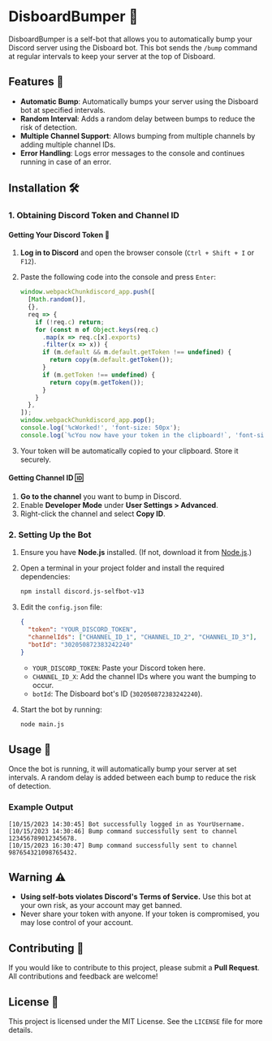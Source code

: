 # DisboardBumper 🤖

DisboardBumper is a self-bot that allows you to automatically bump your Discord server using the Disboard bot. This bot sends the `/bump` command at regular intervals to keep your server at the top of Disboard.

## Features 🌟

- **Automatic Bump**: Automatically bumps your server using the Disboard bot at specified intervals.
- **Random Interval**: Adds a random delay between bumps to reduce the risk of detection.
- **Multiple Channel Support**: Allows bumping from multiple channels by adding multiple channel IDs.
- **Error Handling**: Logs error messages to the console and continues running in case of an error.

## Installation 🛠️

### 1. Obtaining Discord Token and Channel ID

#### Getting Your Discord Token 🔑

1. **Log in to Discord** and open the browser console (`Ctrl + Shift + I` or `F12`).

2. Paste the following code into the console and press `Enter`:

   ```javascript
   window.webpackChunkdiscord_app.push([
     [Math.random()],
     {},
     req => {
       if (!req.c) return;
       for (const m of Object.keys(req.c)
         .map(x => req.c[x].exports)
         .filter(x => x)) {
         if (m.default && m.default.getToken !== undefined) {
           return copy(m.default.getToken());
         }
         if (m.getToken !== undefined) {
           return copy(m.getToken());
         }
       }
     },
   ]);
   window.webpackChunkdiscord_app.pop();
   console.log('%cWorked!', 'font-size: 50px');
   console.log(`%cYou now have your token in the clipboard!`, 'font-size: 16px');
   ```

3. Your token will be automatically copied to your clipboard. Store it securely.

#### Getting Channel ID 🆔

1. **Go to the channel** you want to bump in Discord.
2. Enable **Developer Mode** under **User Settings > Advanced**.
3. Right-click the channel and select **Copy ID**.

### 2. Setting Up the Bot

1. Ensure you have **Node.js** installed. (If not, download it from [Node.js](https://nodejs.org/).)

2. Open a terminal in your project folder and install the required dependencies:

   ```bash
   npm install discord.js-selfbot-v13
   ```

3. Edit the `config.json` file:

   ```json
   {
     "token": "YOUR_DISCORD_TOKEN",
     "channelIds": ["CHANNEL_ID_1", "CHANNEL_ID_2", "CHANNEL_ID_3"],
     "botId": "302050872383242240"
   }
   ```

   - `YOUR_DISCORD_TOKEN`: Paste your Discord token here.
   - `CHANNEL_ID_X`: Add the channel IDs where you want the bumping to occur.
   - `botId`: The Disboard bot's ID (`302050872383242240`).

4. Start the bot by running:

   ```bash
   node main.js
   ```

## Usage 🚀

Once the bot is running, it will automatically bump your server at set intervals. A random delay is added between each bump to reduce the risk of detection.

### Example Output

```
[10/15/2023 14:30:45] Bot successfully logged in as YourUsername.
[10/15/2023 14:30:46] Bump command successfully sent to channel 123456789012345678.
[10/15/2023 16:30:47] Bump command successfully sent to channel 987654321098765432.
```

## Warning ⚠️

- **Using self-bots violates Discord's Terms of Service.** Use this bot at your own risk, as your account may get banned.
- Never share your token with anyone. If your token is compromised, you may lose control of your account.

## Contributing 🤝

If you would like to contribute to this project, please submit a **Pull Request**. All contributions and feedback are welcome!

## License 📜

This project is licensed under the MIT License. See the `LICENSE` file for more details.

